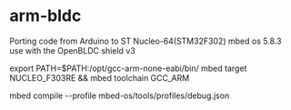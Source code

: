 # arm-bldc
Porting code from Arduino to ST Nucleo-64(STM32F302)
mbed os 5.8.3
use with the OpenBLDC shield v3

export PATH=$PATH:/opt/gcc-arm-none-eabi/bin/ 
mbed target NUCLEO_F303RE && mbed toolchain GCC_ARM

mbed compile --profile mbed-os/tools/profiles/debug.json


